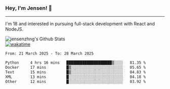 ### Hey, I'm Jensen! 👋

---

I'm 18 and interested in pursuing full-stack development with React and NodeJS.

![jensenzhng's Github Stats](https://github-readme-stats.vercel.app/api?username=jensenzhng&theme=dark&show_icons=true&count_private=true)
<br />
[![wakatime](https://wakatime.com/badge/user/cbfc263d-3611-4e36-8278-8fad45fe3f62.svg)](https://wakatime.com/@cbfc263d-3611-4e36-8278-8fad45fe3f62)

<!--START_SECTION:waka-->

```txt
From: 21 March 2025 - To: 28 March 2025

Python     4 hrs 16 mins   ████████████████████▒░░░░   81.35 %
Docker     17 mins         █▒░░░░░░░░░░░░░░░░░░░░░░░   05.65 %
Text       15 mins         █▒░░░░░░░░░░░░░░░░░░░░░░░   04.83 %
XML        13 mins         █░░░░░░░░░░░░░░░░░░░░░░░░   04.18 %
Other      12 mins         █░░░░░░░░░░░░░░░░░░░░░░░░   03.92 %
```

<!--END_SECTION:waka-->

